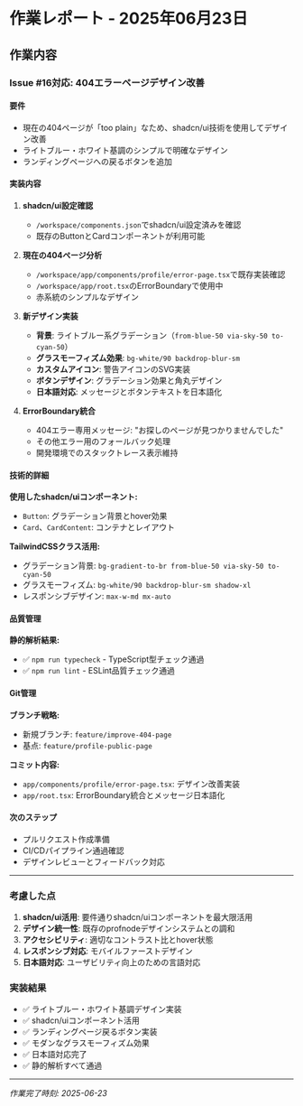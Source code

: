 # 作業レポート - 2025年06月23日

## 作業内容

### Issue #16対応: 404エラーページデザイン改善

#### 要件
- 現在の404ページが「too plain」なため、shadcn/ui技術を使用してデザイン改善
- ライトブルー・ホワイト基調のシンプルで明確なデザイン
- ランディングページへの戻るボタンを追加

#### 実装内容

1. **shadcn/ui設定確認**
   - `/workspace/components.json`でshadcn/ui設定済みを確認
   - 既存のButtonとCardコンポーネントが利用可能

2. **現在の404ページ分析**
   - `/workspace/app/components/profile/error-page.tsx`で既存実装確認
   - `/workspace/app/root.tsx`のErrorBoundaryで使用中
   - 赤系統のシンプルなデザイン

3. **新デザイン実装**
   - **背景**: ライトブルー系グラデーション（`from-blue-50 via-sky-50 to-cyan-50`）
   - **グラスモーフィズム効果**: `bg-white/90 backdrop-blur-sm`
   - **カスタムアイコン**: 警告アイコンのSVG実装
   - **ボタンデザイン**: グラデーション効果と角丸デザイン
   - **日本語対応**: メッセージとボタンテキストを日本語化

4. **ErrorBoundary統合**
   - 404エラー専用メッセージ: "お探しのページが見つかりませんでした"
   - その他エラー用のフォールバック処理
   - 開発環境でのスタックトレース表示維持

#### 技術的詳細

**使用したshadcn/uiコンポーネント:**
- `Button`: グラデーション背景とhover効果
- `Card`、`CardContent`: コンテナとレイアウト

**TailwindCSSクラス活用:**
- グラデーション背景: `bg-gradient-to-br from-blue-50 via-sky-50 to-cyan-50`
- グラスモーフィズム: `bg-white/90 backdrop-blur-sm shadow-xl`
- レスポンシブデザイン: `max-w-md mx-auto`

#### 品質管理

**静的解析結果:**
- ✅ `npm run typecheck` - TypeScript型チェック通過
- ✅ `npm run lint` - ESLint品質チェック通過

#### Git管理

**ブランチ戦略:**
- 新規ブランチ: `feature/improve-404-page`
- 基点: `feature/profile-public-page`

**コミット内容:**
- `app/components/profile/error-page.tsx`: デザイン改善実装
- `app/root.tsx`: ErrorBoundary統合とメッセージ日本語化

#### 次のステップ

- プルリクエスト作成準備
- CI/CDパイプライン通過確認
- デザインレビューとフィードバック対応

---

### 考慮した点

1. **shadcn/ui活用**: 要件通りshadcn/uiコンポーネントを最大限活用
2. **デザイン統一性**: 既存のprofnodeデザインシステムとの調和
3. **アクセシビリティ**: 適切なコントラスト比とhover状態
4. **レスポンシブ対応**: モバイルファーストデザイン
5. **日本語対応**: ユーザビリティ向上のための言語対応

### 実装結果

- ✅ ライトブルー・ホワイト基調デザイン実装
- ✅ shadcn/uiコンポーネント活用
- ✅ ランディングページ戻るボタン実装
- ✅ モダンなグラスモーフィズム効果
- ✅ 日本語対応完了
- ✅ 静的解析すべて通過

---
*作業完了時刻: 2025-06-23*